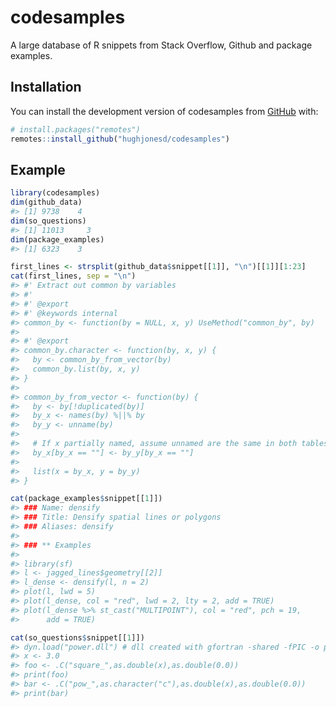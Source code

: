 
<!-- README.md is generated from README.Rmd. Please edit that file -->

# codesamples

<!-- badges: start -->
<!-- badges: end -->

A large database of R snippets from Stack Overflow, Github and package
examples.

## Installation

You can install the development version of codesamples from
[GitHub](https://github.com/) with:

``` r
# install.packages("remotes")
remotes::install_github("hughjonesd/codesamples")
```

## Example

``` r
library(codesamples)
dim(github_data)
#> [1] 9738    4
dim(so_questions)
#> [1] 11013     3
dim(package_examples)
#> [1] 6323    3

first_lines <- strsplit(github_data$snippet[[1]], "\n")[[1]][1:23] 
cat(first_lines, sep = "\n")
#> #' Extract out common by variables
#> #'
#> #' @export
#> #' @keywords internal
#> common_by <- function(by = NULL, x, y) UseMethod("common_by", by)
#> 
#> #' @export
#> common_by.character <- function(by, x, y) {
#>   by <- common_by_from_vector(by)
#>   common_by.list(by, x, y)
#> }
#> 
#> common_by_from_vector <- function(by) {
#>   by <- by[!duplicated(by)]
#>   by_x <- names(by) %||% by
#>   by_y <- unname(by)
#> 
#>   # If x partially named, assume unnamed are the same in both tables
#>   by_x[by_x == ""] <- by_y[by_x == ""]
#> 
#>   list(x = by_x, y = by_y)
#> }

cat(package_examples$snippet[[1]])
#> ### Name: densify
#> ### Title: Densify spatial lines or polygons
#> ### Aliases: densify
#> 
#> ### ** Examples
#> 
#> library(sf)
#> l <- jagged_lines$geometry[[2]]
#> l_dense <- densify(l, n = 2)
#> plot(l, lwd = 5)
#> plot(l_dense, col = "red", lwd = 2, lty = 2, add = TRUE)
#> plot(l_dense %>% st_cast("MULTIPOINT"), col = "red", pch = 19,
#>      add = TRUE)

cat(so_questions$snippet[[1]])
#> dyn.load("power.dll") # dll created with gfortran -shared -fPIC -o power.dll power.f90
#> x <- 3.0
#> foo <- .C("square_",as.double(x),as.double(0.0))
#> print(foo)
#> bar <- .C("pow_",as.character("c"),as.double(x),as.double(0.0))
#> print(bar)
```

